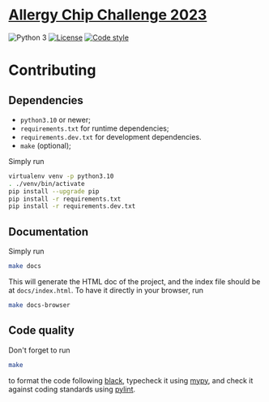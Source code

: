 # [Allergy Chip Challenge 2023](https://app.trustii.io/datasets/1439)

![Python 3](https://img.shields.io/badge/python-3-blue?logo=python)
[![License](https://img.shields.io/badge/license-MIT-green)](https://choosealicense.com/licenses/mit/)
[![Code style](https://img.shields.io/badge/style-black-black)](https://pypi.org/project/black)

# Contributing

## Dependencies

* `python3.10` or newer;
* `requirements.txt` for runtime dependencies;
* `requirements.dev.txt` for development dependencies.
* `make` (optional);

Simply run
```sh
virtualenv venv -p python3.10
. ./venv/bin/activate
pip install --upgrade pip
pip install -r requirements.txt
pip install -r requirements.dev.txt
```

## Documentation

Simply run
```sh
make docs
```
This will generate the HTML doc of the project, and the index file should be at
`docs/index.html`. To have it directly in your browser, run
```sh
make docs-browser
```

## Code quality

Don't forget to run
```sh
make
```
to format the code following [black](https://pypi.org/project/black/),
typecheck it using [mypy](http://mypy-lang.org/), and check it against coding
standards using [pylint](https://pylint.org/).
